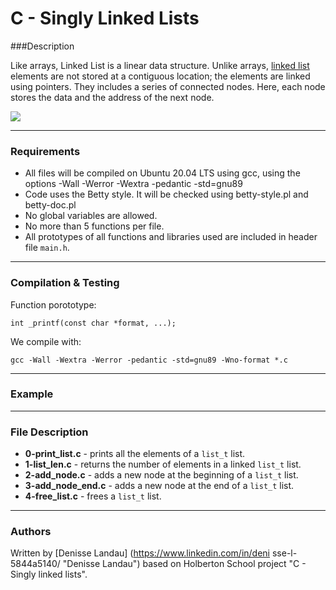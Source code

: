 # C - Singly Linked Lists

###Description

Like arrays, Linked List is a linear data structure. Unlike arrays, [linked list](https://www.geeksforgeeks.org/linked-list-set-1-introduction/) elements are not stored at a contiguous location; the elements are linked using pointers. They includes a series of connected nodes. Here, each node stores the data and the address of the next node.

![](https://media.geeksforgeeks.org/wp-content/cdn-uploads/gq/2013/03/Linkedlist.png)

---

### Requirements

- All files will be compiled on Ubuntu 20.04 LTS using gcc, using the options -Wall -Werror -Wextra -pedantic -std=gnu89
- Code uses the Betty style. It will be checked using betty-style.pl and betty-doc.pl
- No global variables are allowed.
- No more than 5 functions per file.
- All prototypes of all functions and libraries used are included in header file ``main.h``.
---

### Compilation & Testing

Function porototype:

	int _printf(const char *format, ...);

We compile with:

	gcc -Wall -Wextra -Werror -pedantic -std=gnu89 -Wno-format *.c
---
### Example

---
### File Description

- **0-print_list.c** - prints all the elements of a ``list_t`` list.
- **1-list_len.c** - returns the number of elements in a linked ``list_t`` list.
- **2-add_node.c** - adds a new node at the beginning of a ``list_t`` list.
- **3-add_node_end.c** - adds a new node at the end of a ``list_t`` list.
- **4-free_list.c** - frees a ``list_t`` list.
---
### Authors

Written by [Denisse Landau] (https://www.linkedin.com/in/deni    sse-l-5844a5140/ "Denisse Landau") based on Holberton School project "C - Singly linked lists".
